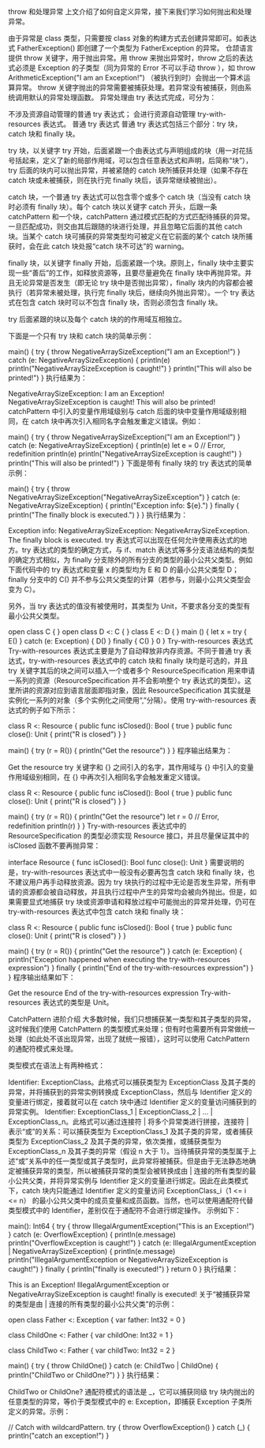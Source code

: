 throw 和处理异常
上文介绍了如何自定义异常，接下来我们学习如何抛出和处理异常。

由于异常是 class 类型，只需要按 class 对象的构建方式去创建异常即可。如表达式 FatherException() 即创建了一个类型为 FatherException 的异常。
仓颉语言提供 throw 关键字，用于抛出异常。用 throw 来抛出异常时，throw 之后的表达式必须是 Exception 的子类型（同为异常的 Error 不可以手动 throw ），如 throw ArithmeticException("I am an Exception!") （被执行到时）会抛出一个算术运算异常。
throw 关键字抛出的异常需要被捕获处理。若异常没有被捕获，则由系统调用默认的异常处理函数。
异常处理由 try 表达式完成，可分为：

不涉及资源自动管理的普通 try 表达式；
会进行资源自动管理 try-with-resources 表达式。
普通 try 表达式
普通 try 表达式包括三个部分：try 块，catch 块和 finally 块。

try 块，以关键字 try 开始，后面紧跟一个由表达式与声明组成的块（用一对花括号括起来，定义了新的局部作用域，可以包含任意表达式和声明，后简称“块”），try 后面的块内可以抛出异常，并被紧随的 catch 块所捕获并处理（如果不存在 catch 块或未被捕获，则在执行完 finally 块后，该异常继续被抛出）。

catch 块，一个普通 try 表达式可以包含零个或多个 catch 块（当没有 catch 块时必须有 finally 块）。每个 catch 块以关键字 catch 开头，后跟一条 catchPattern 和一个块，catchPattern 通过模式匹配的方式匹配待捕获的异常。一旦匹配成功，则交由其后跟随的块进行处理，并且忽略它后面的其他 catch 块。当某个 catch 块可捕获的异常类型均可被定义在它前面的某个 catch 块所捕获时，会在此 catch 块处报“catch 块不可达”的 warning。

finally 块，以关键字 finally 开始，后面紧跟一个块。原则上，finally 块中主要实现一些“善后”的工作，如释放资源等，且要尽量避免在 finally 块中再抛异常。并且无论异常是否发生（即无论 try 块中是否抛出异常），finally 块内的内容都会被执行（若异常未被处理，执行完 finally 块后，继续向外抛出异常）。一个 try 表达式在包含 catch 块时可以不包含 finally 块，否则必须包含 finally 块。

try 后面紧跟的块以及每个 catch 块的的作用域互相独立。

下面是一个只有 try 块和 catch 块的简单示例：

main() {
    try {
        throw NegativeArraySizeException("I am an Exception!")
    } catch (e: NegativeArraySizeException) {
        println(e)
        println("NegativeArraySizeException is caught!")
    }
    println("This will also be printed!")
}
执行结果为：

NegativeArraySizeException: I am an Exception!
NegativeArraySizeException is caught!
This will also be printed!
catchPattern 中引入的变量作用域级别与 catch 后面的块中变量作用域级别相同，在 catch 块中再次引入相同名字会触发重定义错误。例如：

main() {
    try {
        throw NegativeArraySizeException("I am an Exception!")
    } catch (e: NegativeArraySizeException) {
        println(e)
        let e = 0 // Error, redefinition
        println(e)
        println("NegativeArraySizeException is caught!")
    }
    println("This will also be printed!")
}
下面是带有 finally 块的 try 表达式的简单示例：

main() {
    try {
        throw NegativeArraySizeException("NegativeArraySizeException")
    } catch (e: NegativeArraySizeException) {
        println("Exception info: ${e}.")
    } finally {
        println("The finally block is executed.")
    }
}
执行结果为：

Exception info: NegativeArraySizeException: NegativeArraySizeException.
The finally block is executed.
try 表达式可以出现在任何允许使用表达式的地方。try 表达式的类型的确定方式，与 if、match 表达式等多分支语法结构的类型的确定方式相似，为 finally 分支除外的所有分支的类型的最小公共父类型。例如下面代码中的 try 表达式和变量 x 的类型均为 E 和 D 的最小公共父类型 D；finally 分支中的 C() 并不参与公共父类型的计算（若参与，则最小公共父类型会变为 C）。

另外，当 try 表达式的值没有被使用时，其类型为 Unit，不要求各分支的类型有最小公共父类型。

open class C { }
open class D <: C { }
class E <: D { }
main () {
    let x = try {
        E()
    } catch (e: Exception) {
        D()
    } finally {
        C()
    }
    0
}
Try-with-resources 表达式
Try-with-resources 表达式主要是为了自动释放非内存资源。不同于普通 try 表达式，try-with-resources 表达式中的 catch 块和 finally 块均是可选的，并且 try 关键字其后的块之间可以插入一个或者多个 ResourceSpecification 用来申请一系列的资源（ResourceSpecification 并不会影响整个 try 表达式的类型）。这里所讲的资源对应到语言层面即指对象，因此 ResourceSpecification 其实就是实例化一系列的对象（多个实例化之间使用“,”分隔）。使用 try-with-resources 表达式的例子如下所示：

class R <: Resource {
    public func isClosed(): Bool {
        true
    }
    public func close(): Unit {
        print("R is closed")
    }
}

main() {
    try (r = R()) {
        println("Get the resource")
    }
}
程序输出结果为：

Get the resource
try 关键字和 {} 之间引入的名字，其作用域与 {} 中引入的变量作用域级别相同，在 {} 中再次引入相同名字会触发重定义错误。

class R <: Resource {
    public func isClosed(): Bool {
        true
    }
    public func close(): Unit {
        print("R is closed")
    }
}

main() {
    try (r = R()) {
        println("Get the resource")
        let r = 0 // Error, redefinition
        println(r)
    }
}
Try-with-resources 表达式中的 ResourceSpecification 的类型必须实现 Resource 接口，并且尽量保证其中的 isClosed 函数不要再抛异常：

interface Resource {
    func isClosed(): Bool
    func close(): Unit
}
需要说明的是，try-with-resources 表达式中一般没有必要再包含 catch 块和 finally 块，也不建议用户再手动释放资源。因为 try 块执行的过程中无论是否发生异常，所有申请的资源都会被自动释放，并且执行过程中产生的异常均会被向外抛出。但是，如果需要显式地捕获 try 块或资源申请和释放过程中可能抛出的异常并处理，仍可在 try-with-resources 表达式中包含 catch 块和 finally 块：

class R <: Resource {
    public func isClosed(): Bool {
        true
    }
    public func close(): Unit {
        print("R is closed")
    }
}

main() {
    try (r = R()) {
        println("Get the resource")
    } catch (e: Exception) {
        println("Exception happened when executing the try-with-resources expression")
    } finally {
        println("End of the try-with-resources expression")
    }
}
程序输出结果如下：

Get the resource
End of the try-with-resources expression
Try-with-resources 表达式的类型是 Unit。

CatchPattern 进阶介绍
大多数时候，我们只想捕获某一类型和其子类型的异常，这时候我们使用 CatchPattern 的类型模式来处理；但有时也需要所有异常做统一处理（如此处不该出现异常，出现了就统一报错），这时可以使用 CatchPattern 的通配符模式来处理。

类型模式在语法上有两种格式：

Identifier: ExceptionClass。此格式可以捕获类型为 ExceptionClass 及其子类的异常，并将捕获到的异常实例转换成 ExceptionClass，然后与 Identifier 定义的变量进行绑定，接着就可以在 catch 块中通过 Identifier 定义的变量访问捕获到的异常实例。
Identifier: ExceptionClass_1 | ExceptionClass_2 | ... | ExceptionClass_n。此格式可以通过连接符 | 将多个异常类进行拼接，连接符 | 表示“或”的关系：可以捕获类型为 ExceptionClass_1 及其子类的异常，或者捕获类型为 ExceptionClass_2 及其子类的异常，依次类推，或捕获类型为 ExceptionClass_n 及其子类的异常（假设 n 大于 1）。当待捕获异常的类型属于上述“或”关系中的任一类型或其子类型时，此异常将被捕获。但是由于无法静态地确定被捕获异常的类型，所以被捕获异常的类型会被转换成由 | 连接的所有类型的最小公共父类，并将异常实例与 Identifier 定义的变量进行绑定。因此在此类模式下，catch 块内只能通过 Identifier 定义的变量访问 ExceptionClass_i（1 <= i <= n） 的最小公共父类中的成员变量和成员函数。当然，也可以使用通配符代替类型模式中的 Identifier，差别仅在于通配符不会进行绑定操作。
示例如下：

main(): Int64 {
    try {
        throw IllegalArgumentException("This is an Exception!")
    } catch (e: OverflowException) {
        println(e.message)
        println("OverflowException is caught!")
    } catch (e: IllegalArgumentException | NegativeArraySizeException) {
        println(e.message)
        println("IllegalArgumentException or NegativeArraySizeException is caught!")
    } finally {
        println("finally is executed!")
    }
    return 0
}
执行结果：

This is an Exception!
IllegalArgumentException or NegativeArraySizeException is caught!
finally is executed!
关于“被捕获异常的类型是由 | 连接的所有类型的最小公共父类”的示例：

open class Father <: Exception {
    var father: Int32 = 0
}

class ChildOne <: Father {
    var childOne: Int32 = 1
}

class ChildTwo <: Father {
    var childTwo: Int32 = 2
}

main() {
    try {
        throw ChildOne()
    } catch (e: ChildTwo | ChildOne) {
        println("ChildTwo or ChildOne?")
    }
}
执行结果：

ChildTwo or ChildOne?
通配符模式的语法是 _，它可以捕获同级 try 块内抛出的任意类型的异常，等价于类型模式中的 e: Exception，即捕获 Exception 子类所定义的异常。示例：

// Catch with wildcardPattern.
try {
    throw OverflowException()
} catch (_) {
    println("catch an exception!")
}